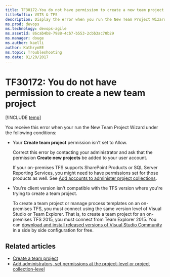 ```yaml
---
title: TF30172-You do not have permission to create a new team project. titleSuffix: VSTS & TFS
description: Display the error when you run the New Team Project Wizard.
ms.prod: devops
ms.technology: devops-agile
ms.assetid: 86cab4b8-7988-4cb7-b553-2cbb3ac70b29
ms.manager: douge
ms.author: kaelliauthor: KathrynEE
ms.topic: Troubleshooting
ms.date: 01/20/2017
---
```

# TF30172: You do not have permission to create a new team project

[!INCLUDE [temp](../../../_shared/dev15-version-header.md)]

You receive this error when your run the New Team Project Wizard under the following conditions:  
  
-   Your **Create team project** permission isn't set to Allow.  
  
     Correct this error by contacting your administrator and ask that the permission **Create new projects** be added to your user account.  
  
     If your on-premises TFS supports SharePoint Products or SQL Server Reporting Services, you might need to have permissions set for those products as well. See [Add accounts to administer project collections](../../../../organizations/security/set-project-collection-level-permissions.md).  
  
-   You're client version isn't compatible with the TFS version where you're trying to create a team project.  
  
     To create a team project or manage process templates on an on-premises TFS, you must connect using the same version level of Visual Studio or Team Explorer. That is, to create a team project for an on-premises TFS 2015, you must connect from Team Explorer 2015. You can [download and install released versions of Visual Studio Community](http://www.visualstudio.com/downloads/download-visual-studio-vs) in a side by side configuration for free.  
  
## Related articles  
- [Create a team project](../../../../accounts/create-team-project.md)   
- [Add administrators, set permissions at the project-level or project collection-level](../../../../organizations/security/set-project-collection-level-permissions.md)